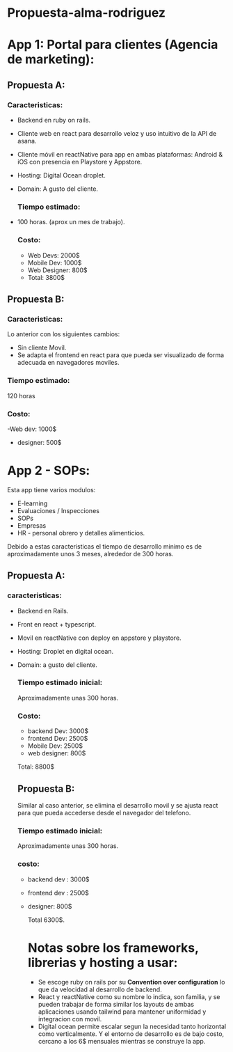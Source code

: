 # Propuesta-alma-rodriguez

# App 1: Portal para clientes (Agencia de marketing):

## Propuesta A:
### Caracteristicas:
* Backend en ruby on rails.
* Cliente web en react para desarrollo veloz y uso intuitivo de la API de asana.
* Cliente móvil en reactNative para app en ambas plataformas: Android & iOS con presencia en Playstore y Appstore.
* Hosting: Digital Ocean droplet.
* Domain: A gusto del cliente.

  ### Tiempo estimado:
- 100 horas. (aprox un mes de trabajo).

  ### Costo:
  - Web Devs: 2000$
  - Mobile Dev: 1000$
  - Web Designer: 800$
  - Total: 3800$

## Propuesta B:
### Caracteristicas:
Lo anterior con los siguientes cambios:
* Sin cliente Movil.
* Se adapta el frontend en react para que pueda ser visualizado de forma adecuada en navegadores moviles.

### Tiempo estimado:
  120 horas
  ### Costo:
  -Web dev: 1000$
  - designer: 500$

# App 2 - SOPs:

Esta app tiene varios modulos:
* E-learning
* Evaluaciones / Inspecciones
* SOPs
* Empresas
* HR - personal obrero y detalles alimenticios.

Debido a estas caracteristicas el tiempo de desarrollo minimo es de aproximadamente unos 3 meses, alrededor de 300 horas.

## Propuesta A:

### caracteristicas:
* Backend en Rails.
* Front en react + typescript.
* Movil en reactNative con deploy en appstore y playstore.
* Hosting: Droplet en digital ocean.
* Domain: a gusto del cliente.

  ### Tiempo estimado inicial:
  Aproximadamente unas 300 horas.

  ### Costo:
  * backend Dev: 3000$
  * frontend Dev: 2500$
  * Mobile Dev: 2500$
  * web designer: 800$

  Total: 8800$

  ## Propuesta B:
  
  Similar al caso anterior, se elimina el desarrollo movil y se ajusta react para que pueda accederse desde el navegador del telefono.

   ### Tiempo estimado inicial:
  Aproximadamente unas 300 horas.

  ### costo:
  * backend dev : 3000$
  * frontend dev : 2500$
  * designer: 800$
 
    Total 6300$.


    # Notas sobre los frameworks, librerias y hosting a usar:

    * Se escoge ruby on rails por su **Convention over configuration** lo que da velocidad al desarrollo de backend.
    * React y reactNative como su nombre lo indica, son familia, y se pueden trabajar de forma similar los layouts de ambas aplicaciones usando tailwind para mantener uniformidad y integracion con movil.
    * Digital ocean permite escalar segun la necesidad tanto horizontal como verticalmente. Y el entorno de desarrollo es de bajo costo, cercano a los 6$ mensuales mientras se construye la app.
